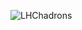 ![LHChadrons](https://home.cern/sites/home.web.cern.ch/files/inline-images/abelchio/LHChadrons.png)
